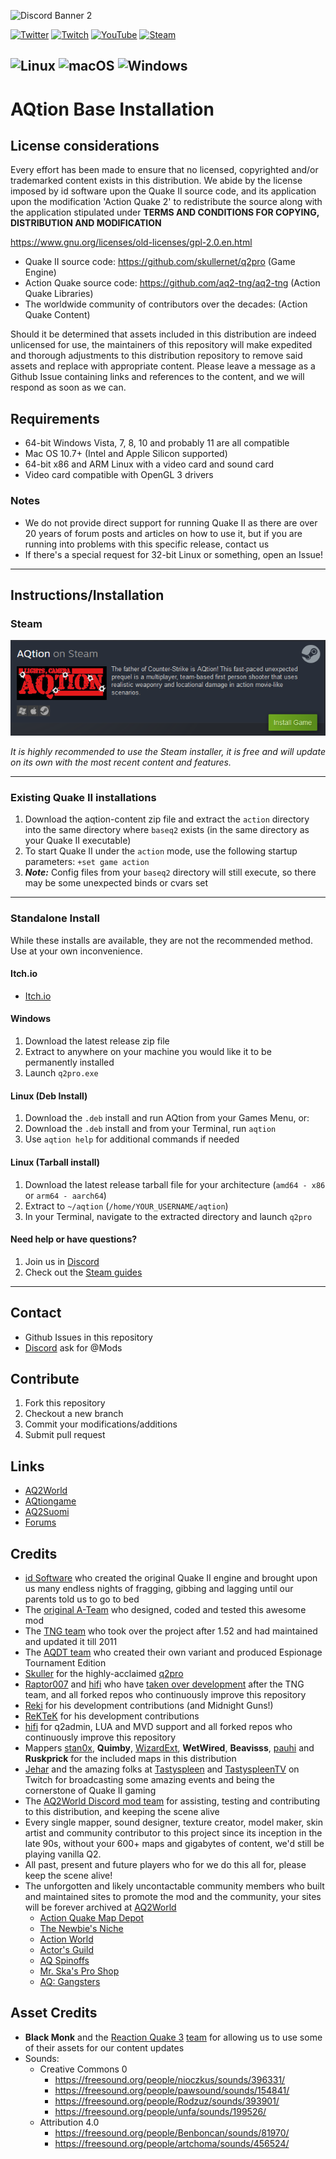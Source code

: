 
![Discord Banner 2](https://discordapp.com/api/guilds/800353014384820234/widget.png?style=banner2)

[![Twitter](https://img.shields.io/badge/Twitter-%231DA1F2.svg?style=for-the-badge&logo=Twitter&logoColor=white)](https://twitter.com/aq2worlddotcom) [![Twitch](https://img.shields.io/badge/Twitch-%239146FF.svg?style=for-the-badge&logo=Twitch&logoColor=white)](https://www.twitch.tv/lightscameraaqtion) [![YouTube](https://img.shields.io/badge/YouTube-%23FF0000.svg?style=for-the-badge&logo=YouTube&logoColor=white)](https://www.youtube.com/@lightscameraAQtion) [![Steam](https://img.shields.io/badge/steam-%23000000.svg?style=for-the-badge&logo=steam&logoColor=white)](https://store.steampowered.com/app/1978800/AQtion)

![Linux](https://img.shields.io/badge/Linux-FCC624?style=for-the-badge&logo=linux&logoColor=black) ![macOS](https://img.shields.io/badge/mac%20os-000000?style=for-the-badge&logo=macos&logoColor=F0F0F0) ![Windows](https://img.shields.io/badge/Windows-0078D6?style=for-the-badge&logo=windows&logoColor=white)
---
# AQtion Base Installation

## License considerations
Every effort has been made to ensure that no licensed, copyrighted and/or trademarked content exists in this distribution.  We abide by the license imposed by id software upon the Quake II source code, and its application upon the modification 'Action Quake 2' to redistribute the source along with the application stipulated under **TERMS AND CONDITIONS FOR COPYING, DISTRIBUTION AND MODIFICATION**

https://www.gnu.org/licenses/old-licenses/gpl-2.0.en.html

- Quake II source code: https://github.com/skullernet/q2pro (Game Engine)
- Action Quake source code: https://github.com/aq2-tng/aq2-tng (Action Quake Libraries)
- The worldwide community of contributors over the decades: (Action Quake Content)

Should it be determined that assets included in this distribution are indeed unlicensed for use, the maintainers of this repository will make expedited and thorough adjustments to this distribution repository to remove said assets and replace with appropriate content.  Please leave a message as a Github Issue containing links and references to the content, and we will respond as soon as we can.

## Requirements
* 64-bit Windows Vista, 7, 8, 10 and probably 11 are all compatible
* Mac OS 10.7+ (Intel and Apple Silicon supported)
* 64-bit x86 and ARM Linux with a video card and sound card
* Video card compatible with OpenGL 3 drivers
### Notes
* We do not provide direct support for running Quake II as there are over 20 years of forum posts and articles on how to use it, but if you are running into problems with this specific release, contact us
* If there's a special request for 32-bit Linux or something, open an Issue!

---

## Instructions/Installation

### Steam
[![Steam Install](misc/images/aqtionsteam.png)](https://store.steampowered.com/app/1978800/AQtion)

*It is highly recommended to use the Steam installer, it is free and will update on its own with the most recent content and features.*

---

### Existing Quake II installations
1. Download the aqtion-content zip file and extract the `action` directory into the same directory where `baseq2` exists (in the same directory as your Quake II executable)
1. To start Quake II under the `action` mode, use the following startup parameters: `+set game action`
1. ***Note:*** Config files from your `baseq2` directory will still execute, so there may be some unexpected binds or cvars set

---

### Standalone Install
While these installs are available, they are not the recommended method.  Use at your own inconvenience.

#### Itch.io
* [Itch.io](https://aqtion.itch.io/aqtion)

#### Windows
1. Download the latest release zip file
1. Extract to anywhere on your machine you would like it to be permanently installed
1. Launch `q2pro.exe`

#### Linux (Deb Install)
1. Download the `.deb` install and run AQtion from your Games Menu, or:
1. Download the `.deb` install and from your Terminal, run `aqtion`
1. Use `aqtion help` for additional commands if needed

#### Linux (Tarball install)
1. Download the latest release tarball file for your architecture (`amd64 - x86` or `arm64 - aarch64`)
1. Extract to `~/aqtion` (`/home/YOUR_USERNAME/aqtion`)
1. In your Terminal, navigate to the extracted directory and launch `q2pro`

#### Need help or have questions?
1. Join us in [Discord](https://discord.aq2world.com)
1. Check out the [Steam guides](https://steamcommunity.com/app/1978800/guides/)

---

## Contact
* Github Issues in this repository
* [Discord](https://discord.aq2world.com) ask for @Mods

## Contribute
1. Fork this repository
1. Checkout a new branch
1. Commit your modifications/additions
1. Submit pull request

## Links
* [AQ2World](https://www.aq2world.com)
* [AQtiongame](https://www.aqtiongame.com)
* [AQ2Suomi](https://www.aq2suomi.com)
* [Forums](https://forums.aq2world.com)

## Credits
* [id Software](https://www.idsoftware.com) who created the original Quake II engine and brought upon us many endless nights of fragging, gibbing and lagging until our parents told us to go to bed
* The [original A-Team](http://assets.aq2world.com/archive/websites/action.telefragged.com/) who designed, coded and tested this awesome mod
* The [TNG team](http://aq2-tng.sourceforge.net/) who took over the project after 1.52 and had maintained and updated it till 2011
* The [AQDT team](https://assets.aq2world.com/archive/websites/aqdt.fear.net/) who created their own variant and produced Espionage Tournament Edition
* [Skuller](https://skuller.net/q2pro/) for the highly-acclaimed [q2pro](https://github.com/skullernet/q2pro)
* [Raptor007](https://github.com/raptor007) and [hifi](https://github.com/hifi) who have [taken over development](https://github.com/aq2-tng/aq2-tng) after the TNG team, and all forked repos who continuously improve this repository
* [Reki](https://github.com/Iceman12k) for his development contributions (and Midnight Guns!)
* [ReKTeK](https://github.com/ReKTeK) for his development contributions
* [hifi](https://github.com/hifi) for q2admin, LUA and MVD support and all forked repos who continuously improve this repository
* Mappers [stan0x](https://github.com/stan0x), **Quimby**, [WizardExt](https://www.wizardext.se/), **WetWired**, **Beavisss**, [pauhi](https://github.com/Ntuk) and **Ruskprick** for the included maps in this distribution
* [Jehar](https://twitter.com/Jehar) and the amazing folks at [Tastyspleen](http://tastyspleen.net/) and [TastyspleenTV](twitch.tv/tastyspleentv) on Twitch for broadcasting some amazing events and being the cornerstone of Quake II gaming
* The [AQ2World Discord mod team](https://discord.aq2world.com) for assisting, testing and contributing to this distribution, and keeping the scene alive
* Every single mapper, sound designer, texture creator, model maker, skin artist and community contributor to this project since its inception in the late 90s, without your 600+ maps and gigabytes of content, we'd still be playing vanilla Q2.
* All past, present and future players who for we do this all for, please keep the scene alive!
* The unforgotten and likely uncontactable community members who built and maintained sites to promote the mod and the community, your sites will be forever archived at [AQ2World](https://www.aq2world.com)
    * [Action Quake Map Depot](https://assets.aq2world.com/archive/websites/aqmd.telefragged.com/)
    * [The Newbie's Niche](https://assets.aq2world.com/archive/websites/www.actiongames.co.uk/tnn)
    * [Action World](https://assets.aq2world.com/archive/websites/aw.telefragged.com)
    * [Actor's Guild](https://assets.aq2world.com/archive/websites/guild.action-web.net)
    * [AQ Spinoffs](https://assets.aq2world.com/archive/websites/aqmods.telefragged.com)
    * [Mr. Ska's Pro Shop](https://assets.aq2world.com/archive/websites/proshop.fear.net)
    * [AQ: Gangsters](https://assets.aq2world.com/archive/websites/www.planetquake.com/gangsters)


## Asset Credits
* **Black Monk** and the [Reaction Quake 3](https://rq3.com/) [team](https://github.com/ReactionQuake3/reaction) for allowing us to use some of their assets for our content updates
* Sounds:
    * Creative Commons 0
        * https://freesound.org/people/nioczkus/sounds/396331/
        * https://freesound.org/people/pawsound/sounds/154841/
        * https://freesound.org/people/Rodzuz/sounds/393901/
        * https://freesound.org/people/unfa/sounds/199526/
    * Attribution 4.0
        * https://freesound.org/people/Benboncan/sounds/81970/
        * https://freesound.org/people/artchoma/sounds/456524/
